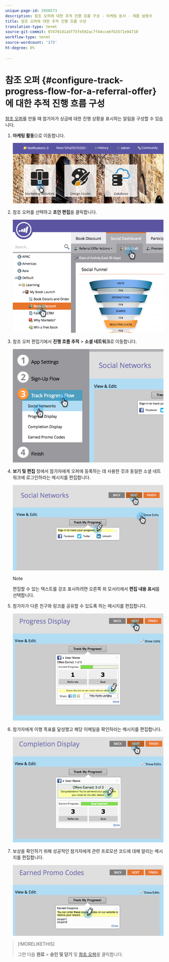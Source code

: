 ```yaml
---
unique-page-id: 2950573
description: 참조 오퍼에 대한 추적 진행 흐름 구성 - 마케팅 문서 - 제품 설명서
title: 참조 오퍼에 대한 추적 진행 흐름 구성
translation-type: tm+mt
source-git-commit: 074701d1a5f75fe592ac7f44cce6fb3571e94710
workflow-type: tm+mt
source-wordcount: '173'
ht-degree: 0%

---
```



# 참조 오퍼 {#configure-track-progress-flow-for-a-referral-offer}에 대한 추적 진행 흐름 구성

[참조 오퍼](/help/marketo/product-docs/demand-generation/social/referral-offers/create-a-referral-offer.md)를 만들 때 참가자가 상금에 대한 진행 상황을 표시하는 알림을 구성할 수 있습니다.

1. **마케팅 활동**&#x200B;으로 이동합니다.

   ![](assets/login-marketing-activities-4.png)

1. 참조 오퍼를 선택하고 **초안 편집**&#x200B;을 클릭합니다.

   ![](assets/image2014-9-22-14-3a35-3a31.png)

1. 참조 오퍼 편집기에서 **진행 흐름 추적** > **소셜 네트워크**&#x200B;로 이동합니다.

   ![](assets/image2014-9-22-14-3a35-3a43.png)

1. **보기 및 편집** 창에서 참가자에게 오퍼에 등록하는 데 사용한 것과 동일한 소셜 네트워크에 로그인하라는 메시지를 편집합니다.

   ![](assets/image2014-9-22-14-3a35-3a58.png)

   >[!NOTE]
   >
   >편집할 수 있는 텍스트를 강조 표시하려면 오른쪽 위 모서리에서 **편집 내용 표시**&#x200B;를 선택합니다.

1. 참가자가 다른 친구와 링크를 공유할 수 있도록 하는 메시지를 편집합니다.

   ![](assets/image2014-9-22-14-3a36-3a22.png)

1. 참가자에게 이행 목표를 달성했고 해당 이메일을 확인하라는 메시지를 편집합니다.

   ![](assets/image2014-9-22-14-3a36-3a36.png)

1. 보상을 확인하기 위해 성공적인 참가자에게 관련 프로모션 코드에 대해 알리는 메시지를 편집합니다.

   ![](assets/image2014-9-22-14-3a36-3a43.png)

>[!MORELIKETHIS]
>
>그런 다음 **완료** > **승인 및 닫기** 및 [참조 오퍼](/help/marketo/product-docs/demand-generation/social/referral-offers/publish-a-referral-offer.md)를 클릭합니다.
